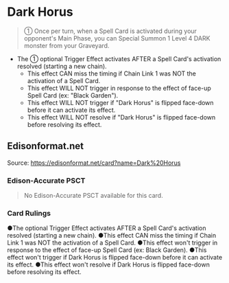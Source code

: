 # Dark Horus

> ① Once per turn, when a Spell Card is activated during your opponent's Main Phase, you can Special Summon 1 Level 4 DARK monster from your Graveyard.

*   The ① optional Trigger Effect activates AFTER a Spell Card's activation resolved (starting a new chain).
    *   This effect CAN miss the timing if Chain Link 1 was NOT the activation of a Spell Card.
    *   This effect WILL NOT trigger in response to the effect of face-up Spell Card (ex: "Black Garden").
    *   This effect WILL NOT trigger if "Dark Horus" is flipped face-down before it can activate its effect.
    *   This effect WILL NOT resolve if "Dark Horus" is flipped face-down before resolving its effect.

## Edisonformat.net

Source: https://edisonformat.net/card?name=Dark%20Horus

### Edison-Accurate PSCT

> No Edison-Accurate PSCT available for this card.

### Card Rulings

●The optional Trigger Effect activates AFTER a Spell Card's activation resolved (starting a new chain).
●This effect CAN miss the timing if Chain Link 1 was NOT the activation of a Spell Card.
●This effect won't trigger in response to the effect of face-up Spell Card (ex: Black Garden).
●This effect won't trigger if Dark Horus is flipped face-down before it can activate its effect.
●This effect won't resolve if Dark Horus is flipped face-down before resolving its effect.
            